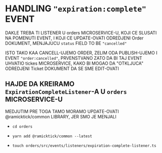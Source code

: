 # HANDLING `"expiration:complete"` EVENT

DAKLE TREBA TI LISTENER U orders MICROSERVICE-U, KOJI CE SLUSATI NA POMENUTI EVENT, I KOJI CE UPDATE-OVATI ODREDJENI Order DOKUMENT, MENJAJUCU `status` FIELD TO BE `"cancelled"`

ISTO TAKO KAA CANCELL-UJEMO ORDER, ZELIM ODA PUBLISH-UJEMO I EVENT `"order:cancelled"`, PRVENSTVANO ZATO DA BI TAJ EVENT UHVATIO tickes MICROSERVICE, KAKO BI MOGAO DA "OTKLJUCA" ODREDJENI Ticket DOKUMENT DA SE SME EDIT-OVATI

## HAJDE DA KREIRAMO `ExpirationCompleteListener`-A U `orders` MICROSERVICE-U

MEDJUTIM PRE TOGA TAMO MORAMO UPDATE-OVATI @ramicktick/common LIBRARY, JER SMO JE MENJALI

- `cd orders`

- `yarn add @ramicktick/common --latest`

- `touch orders/src/events/listeners/expiration-complete-listener.ts`

```ts

```
